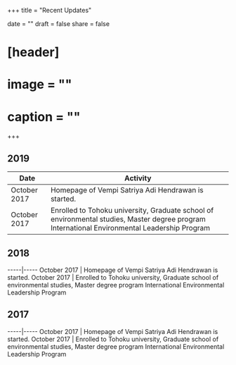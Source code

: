 +++
title = "Recent Updates"

date = ""
draft = false
share = false

# [header]
# image = ""
# caption = ""
+++


## 2019
Date | Activity
-----|-----
October 2017 | Homepage of Vempi Satriya Adi Hendrawan is started.
October 2017 | Enrolled to Tohoku university, Graduate school of environmental studies, Master degree program International Environmental Leadership Program

## 2018
-----|-----
October 2017 | Homepage of Vempi Satriya Adi Hendrawan is started.
October 2017 | Enrolled to Tohoku university, Graduate school of environmental studies, Master degree program International Environmental Leadership Program

## 2017
-----|-----
October 2017 | Homepage of Vempi Satriya Adi Hendrawan is started.
October 2017 | Enrolled to Tohoku university, Graduate school of environmental studies, Master degree program International Environmental Leadership Program
